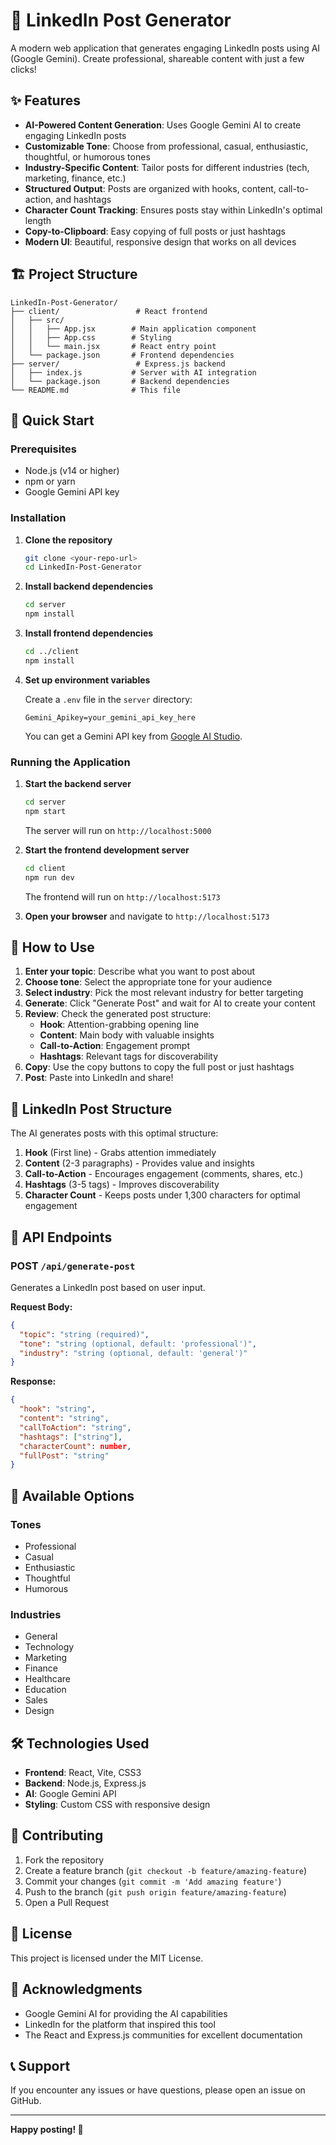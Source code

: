 # 🚀 LinkedIn Post Generator

A modern web application that generates engaging LinkedIn posts using AI (Google Gemini). Create professional, shareable content with just a few clicks!

## ✨ Features

- **AI-Powered Content Generation**: Uses Google Gemini AI to create engaging LinkedIn posts
- **Customizable Tone**: Choose from professional, casual, enthusiastic, thoughtful, or humorous tones
- **Industry-Specific Content**: Tailor posts for different industries (tech, marketing, finance, etc.)
- **Structured Output**: Posts are organized with hooks, content, call-to-action, and hashtags
- **Character Count Tracking**: Ensures posts stay within LinkedIn's optimal length
- **Copy-to-Clipboard**: Easy copying of full posts or just hashtags
- **Modern UI**: Beautiful, responsive design that works on all devices

## 🏗️ Project Structure

```
LinkedIn-Post-Generator/
├── client/                 # React frontend
│   ├── src/
│   │   ├── App.jsx        # Main application component
│   │   ├── App.css        # Styling
│   │   └── main.jsx       # React entry point
│   └── package.json       # Frontend dependencies
├── server/                 # Express.js backend
│   ├── index.js           # Server with AI integration
│   └── package.json       # Backend dependencies
└── README.md              # This file
```

## 🚀 Quick Start

### Prerequisites

- Node.js (v14 or higher)
- npm or yarn
- Google Gemini API key

### Installation

1. **Clone the repository**
   ```bash
   git clone <your-repo-url>
   cd LinkedIn-Post-Generator
   ```

2. **Install backend dependencies**
   ```bash
   cd server
   npm install
   ```

3. **Install frontend dependencies**
   ```bash
   cd ../client
   npm install
   ```

4. **Set up environment variables**
   
   Create a `.env` file in the `server` directory:
   ```env
   Gemini_Apikey=your_gemini_api_key_here
   ```
   
   You can get a Gemini API key from [Google AI Studio](https://makersuite.google.com/app/apikey).

### Running the Application

1. **Start the backend server**
   ```bash
   cd server
   npm start
   ```
   The server will run on `http://localhost:5000`

2. **Start the frontend development server**
   ```bash
   cd client
   npm run dev
   ```
   The frontend will run on `http://localhost:5173`

3. **Open your browser** and navigate to `http://localhost:5173`

## 📝 How to Use

1. **Enter your topic**: Describe what you want to post about
2. **Choose tone**: Select the appropriate tone for your audience
3. **Select industry**: Pick the most relevant industry for better targeting
4. **Generate**: Click "Generate Post" and wait for AI to create your content
5. **Review**: Check the generated post structure:
   - **Hook**: Attention-grabbing opening line
   - **Content**: Main body with valuable insights
   - **Call-to-Action**: Engagement prompt
   - **Hashtags**: Relevant tags for discoverability
6. **Copy**: Use the copy buttons to copy the full post or just hashtags
7. **Post**: Paste into LinkedIn and share!

## 🎯 LinkedIn Post Structure

The AI generates posts with this optimal structure:

1. **Hook** (First line) - Grabs attention immediately
2. **Content** (2-3 paragraphs) - Provides value and insights
3. **Call-to-Action** - Encourages engagement (comments, shares, etc.)
4. **Hashtags** (3-5 tags) - Improves discoverability
5. **Character Count** - Keeps posts under 1,300 characters for optimal engagement

## 🔧 API Endpoints

### POST `/api/generate-post`

Generates a LinkedIn post based on user input.

**Request Body:**
```json
{
  "topic": "string (required)",
  "tone": "string (optional, default: 'professional')",
  "industry": "string (optional, default: 'general')"
}
```

**Response:**
```json
{
  "hook": "string",
  "content": "string",
  "callToAction": "string",
  "hashtags": ["string"],
  "characterCount": number,
  "fullPost": "string"
}
```

## 🎨 Available Options

### Tones
- Professional
- Casual
- Enthusiastic
- Thoughtful
- Humorous

### Industries
- General
- Technology
- Marketing
- Finance
- Healthcare
- Education
- Sales
- Design

## 🛠️ Technologies Used

- **Frontend**: React, Vite, CSS3
- **Backend**: Node.js, Express.js
- **AI**: Google Gemini API
- **Styling**: Custom CSS with responsive design

## 🤝 Contributing

1. Fork the repository
2. Create a feature branch (`git checkout -b feature/amazing-feature`)
3. Commit your changes (`git commit -m 'Add amazing feature'`)
4. Push to the branch (`git push origin feature/amazing-feature`)
5. Open a Pull Request

## 📄 License

This project is licensed under the MIT License.

## 🙏 Acknowledgments

- Google Gemini AI for providing the AI capabilities
- LinkedIn for the platform that inspired this tool
- The React and Express.js communities for excellent documentation

## 📞 Support

If you encounter any issues or have questions, please open an issue on GitHub.

---

**Happy posting! 🎉**
